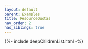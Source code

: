 ```yaml
---
layout: default
parent: Examples
title: ResourceQuotas
nav_order: 2
has_siblings: true
---
```

{%- include deepChildrenList.html -%}